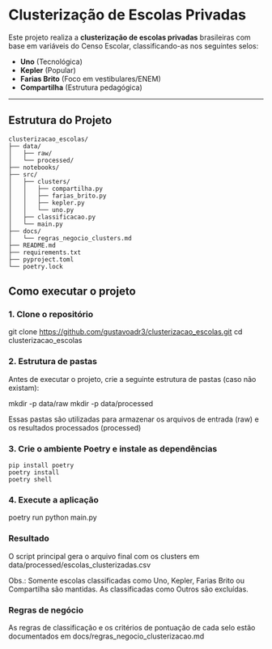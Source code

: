 # Clusterização de Escolas Privadas

Este projeto realiza a **clusterização de escolas privadas** brasileiras com base em variáveis do Censo Escolar, classificando-as nos seguintes selos:

- **Uno** (Tecnológica)
- **Kepler** (Popular)
- **Farias Brito** (Foco em vestibulares/ENEM)
- **Compartilha** (Estrutura pedagógica)

---

## Estrutura do Projeto

```text
clusterizacao_escolas/
├── data/
│   ├── raw/
│   └── processed/
├── notebooks/
├── src/
│   ├── clusters/
│   │   ├── compartilha.py
│   │   ├── farias_brito.py
│   │   ├── kepler.py
│   │   └── uno.py
│   ├── classificacao.py
│   └── main.py
├── docs/
│   └── regras_negocio_clusters.md
├── README.md
├── requirements.txt
├── pyproject.toml
└── poetry.lock
```


## Como executar o projeto

### 1. Clone o repositório

git clone https://github.com/gustavoadr3/clusterizacao_escolas.git
cd clusterizacao_escolas

### 2. Estrutura de pastas
Antes de executar o projeto, crie a seguinte estrutura de pastas (caso não existam):

mkdir -p data/raw
mkdir -p data/processed

Essas pastas são utilizadas para armazenar os arquivos de entrada (raw) e os resultados processados (processed)

### 3. Crie o ambiente Poetry e instale as dependências
```text
pip install poetry
poetry install
poetry shell
```


### 4. Execute a aplicação
poetry run python main.py

### Resultado 
O script principal gera o arquivo final com os clusters em data/processed/escolas_clusterizadas.csv

Obs.: Somente escolas classificadas como Uno, Kepler, Farias Brito ou Compartilha são mantidas. As classificadas como Outros são excluídas.

### Regras de negócio
As regras de classificação e os critérios de pontuação de cada selo estão documentados em docs/regras_negocio_clusterizacao.md
